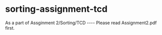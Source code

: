 # sorting-assignment-tcd

As a part of Assginment 2/Sorting/TCD ---- Please read Assignment2.pdf first.
